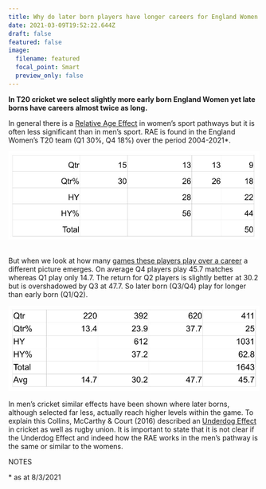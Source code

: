 ```yaml
---
title: Why do later born players have longer careers for England Women in T20 cricket?
date: 2021-03-09T19:52:22.644Z
draft: false
featured: false
image:
  filename: featured
  focal_point: Smart
  preview_only: false
---
```

**In T20 cricket we select slightly more early born England Women yet late borns have careers almost twice as long.** 

In general there is a [Relative Age Effect](https://onemoresummer.co.uk/post/what-is-relative-age-effect/) in women’s sport pathways but it is often less significant than in men’s sport. RAE is found in the England Women’s T20 team (Q1 30%, Q4 18%) over the period 2004-2021*.

![](womens-it20-qtrs.jpg)

\
But when we look at how many [games these players play over a career](https://onemoresummer.co.uk/post/matches-played-by-birth-quarter/) a different picture emerges. On average Q4 players play 45.7 matches whereas Q1 play only 14.7. The return for Q2 players is slightly better at 30.2 but is overshadowed by Q3 at 47.7. So later born (Q3/Q4) play for longer than early born (Q1/Q2). 

![](womens-it20-matches-by-qtr.jpg)

In men’s cricket similar effects have been shown where later borns, although selected far less, actually reach higher levels within the game. To explain this Collins, McCarthy & Court (2016) described an [Underdog Effect](https://onemoresummer.co.uk/post/what-is-the-underdog-effect/) in cricket as well as rugby union. It is important to state that it is not clear if the Underdog Effect and indeed how the RAE works in the men’s pathway is the same or similar to the womens.

NOTES

\* as at 8/3/2021